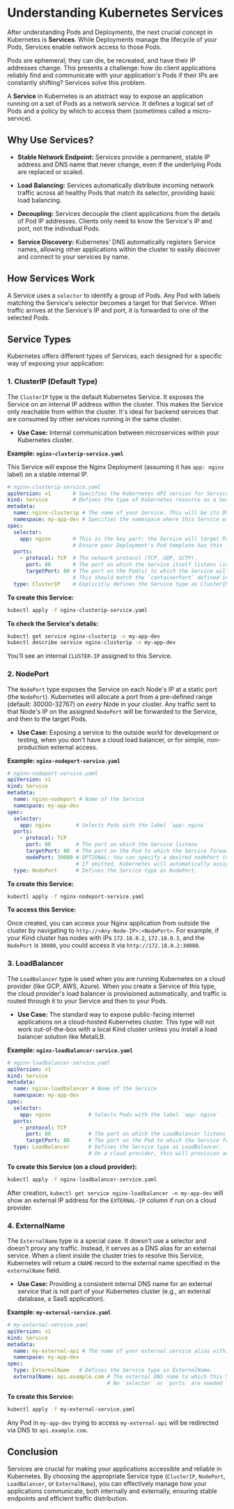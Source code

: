# Understanding Kubernetes Services

After understanding Pods and Deployments, the next crucial concept in Kubernetes is **Services**. While Deployments manage the lifecycle of your Pods, Services enable network access to those Pods.

Pods are ephemeral; they can die, be recreated, and have their IP addresses change. This presents a challenge: how do client applications reliably find and communicate with your application's Pods if their IPs are constantly shifting? Services solve this problem.

A **Service** in Kubernetes is an abstract way to expose an application running on a set of Pods as a network service. It defines a logical set of Pods and a policy by which to access them (sometimes called a micro-service).

## Why Use Services?

* **Stable Network Endpoint:** Services provide a permanent, stable IP address and DNS name that never change, even if the underlying Pods are replaced or scaled.

* **Load Balancing:** Services automatically distribute incoming network traffic across all healthy Pods that match its selector, providing basic load balancing.

* **Decoupling:** Services decouple the client applications from the details of Pod IP addresses. Clients only need to know the Service's IP and port, not the individual Pods.

* **Service Discovery:** Kubernetes' DNS automatically registers Service names, allowing other applications within the cluster to easily discover and connect to your services by name.

## How Services Work

A Service uses a `selector` to identify a group of Pods. Any Pod with labels matching the Service's selector becomes a target for that Service. When traffic arrives at the Service's IP and port, it is forwarded to one of the selected Pods.

## Service Types

Kubernetes offers different types of Services, each designed for a specific way of exposing your application:

### 1. ClusterIP (Default Type)

The `ClusterIP` type is the default Kubernetes Service. It exposes the Service on an internal IP address within the cluster. This makes the Service only reachable from within the cluster. It's ideal for backend services that are consumed by other services running in the same cluster.

* **Use Case:** Internal communication between microservices within your Kubernetes cluster.

**Example: `nginx-clusterip-service.yaml`**

This Service will expose the Nginx Deployment (assuming it has `app: nginx` label) on a stable internal IP.

```yaml
# nginx-clusterip-service.yaml
apiVersion: v1       # Specifies the Kubernetes API version for Services
kind: Service        # Defines the type of Kubernetes resource as a Service
metadata:
  name: nginx-clusterip # The name of your Service. This will be its DNS name within the cluster.
  namespace: my-app-dev # Specifies the namespace where this Service will be created.
spec:
  selector:
    app: nginx       # This is the key part: the Service will target Pods that have the label `app: nginx`.
                     # Ensure your Deployment's Pod template has this label.
  ports:
    - protocol: TCP  # The network protocol (TCP, UDP, SCTP).
      port: 80       # The port on which the Service itself listens (internal to the cluster).
      targetPort: 80 # The port on the Pod(s) to which the Service will forward traffic.
                     # This should match the `containerPort` defined in your Pods.
  type: ClusterIP    # Explicitly defines the Service type as ClusterIP (this is the default if omitted).
```

**To create this Service:**

```bash
kubectl apply -f nginx-clusterip-service.yaml
```

**To check the Service's details:**

```bash
kubectl get service nginx-clusterip -n my-app-dev
kubectl describe service nginx-clusterip -n my-app-dev
```

You'll see an internal `CLUSTER-IP` assigned to this Service.

### 2. NodePort

The `NodePort` type exposes the Service on each Node's IP at a static port (the `NodePort`). Kubernetes will allocate a port from a pre-defined range (default: 30000-32767) on *every* Node in your cluster. Any traffic sent to that Node's IP on the assigned `NodePort` will be forwarded to the Service, and then to the target Pods.

* **Use Case:** Exposing a service to the outside world for development or testing, when you don't have a cloud load balancer, or for simple, non-production external access.

**Example: `nginx-nodeport-service.yaml`**

```yaml
# nginx-nodeport-service.yaml
apiVersion: v1
kind: Service
metadata:
  name: nginx-nodeport # Name of the Service
  namespace: my-app-dev
spec:
  selector:
    app: nginx        # Selects Pods with the label `app: nginx`
  ports:
    - protocol: TCP
      port: 80        # The port on which the Service listens
      targetPort: 80  # The port on the Pod to which the Service forwards traffic
      nodePort: 30080 # OPTIONAL: You can specify a desired nodePort (must be in the 30000-32767 range).
                      # If omitted, Kubernetes will automatically assign one.
  type: NodePort      # Defines the Service type as NodePort.
```

**To create this Service:**

```bash
kubectl apply -f nginx-nodeport-service.yaml
```

**To access this Service:**

Once created, you can access your Nginx application from outside the cluster by navigating to `http://<Any-Node-IP>:<NodePort>`. For example, if your Kind cluster has nodes with IPs `172.18.0.2`, `172.18.0.3`, and the `NodePort` is `30080`, you could access it via `http://172.18.0.2:30080`.

### 3. LoadBalancer

The `LoadBalancer` type is used when you are running Kubernetes on a cloud provider (like GCP, AWS, Azure). When you create a Service of this type, the cloud provider's load balancer is provisioned automatically, and traffic is routed through it to your Service and then to your Pods.

* **Use Case:** The standard way to expose public-facing internet applications on a cloud-hosted Kubernetes cluster. This type will not work out-of-the-box with a local Kind cluster unless you install a load balancer solution like MetalLB.

**Example: `nginx-loadbalancer-service.yaml`**

```yaml
# nginx-loadbalancer-service.yaml
apiVersion: v1
kind: Service
metadata:
  name: nginx-loadbalancer # Name of the Service
  namespace: my-app-dev
spec:
  selector:
    app: nginx            # Selects Pods with the label `app: nginx`
  ports:
    - protocol: TCP
      port: 80            # The port on which the LoadBalancer listens
      targetPort: 80      # The port on the Pod to which the Service forwards traffic
  type: LoadBalancer      # Defines the Service type as LoadBalancer.
                          # On a cloud provider, this will provision an external IP address.
```

**To create this Service (on a cloud provider):**

```bash
kubectl apply -f nginx-loadbalancer-service.yaml
```

After creation, `kubectl get service nginx-loadbalancer -n my-app-dev` will show an external IP address for the `EXTERNAL-IP` column if run on a cloud provider.

### 4. ExternalName

The `ExternalName` type is a special case. It doesn't use a selector and doesn't proxy any traffic. Instead, it serves as a DNS alias for an external service. When a client inside the cluster tries to resolve this Service, Kubernetes will return a `CNAME` record to the external name specified in the `externalName` field.

* **Use Case:** Providing a consistent internal DNS name for an external service that is not part of your Kubernetes cluster (e.g., an external database, a SaaS application).

**Example: `my-external-service.yaml`**

```yaml
# my-external-service.yaml
apiVersion: v1
kind: Service
metadata:
  name: my-external-api # The name of your external service alias within the cluster
  namespace: my-app-dev
spec:
  type: ExternalName   # Defines the Service type as ExternalName.
  externalName: api.example.com # The external DNS name to which this Service will resolve.
                                # No `selector` or `ports` are needed for this type.
```

**To create this Service:**

```bash
kubectl apply -f my-external-service.yaml
```

Any Pod in `my-app-dev` trying to access `my-external-api` will be redirected via DNS to `api.example.com`.

## Conclusion

Services are crucial for making your applications accessible and reliable in Kubernetes. By choosing the appropriate Service type (`ClusterIP`, `NodePort`, `LoadBalancer`, or `ExternalName`), you can effectively manage how your applications communicate, both internally and externally, ensuring stable endpoints and efficient traffic distribution.